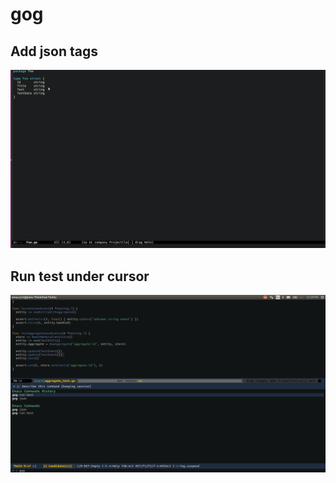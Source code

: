 # gog

## Add json tags

![alt text](https://raw.githubusercontent.com/yehohanan7/gog/master/gog-json.gif "Logo Title Text 1")


## Run test under cursor
![alt text](https://raw.githubusercontent.com/yehohanan7/gog/master/gog-test.gif "Logo Title Text 1")
